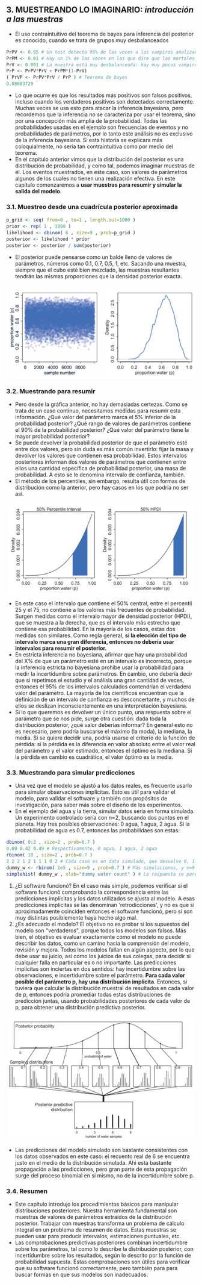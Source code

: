 ## 3. MUESTREANDO LO IMAGINARIO: *introducción a las muestras*

* El uso contraintuitivo del teorema de bayes para inferencia del posterior es conocido, cuando se trata de grupos muy desbalanceados
``` r
PrPV <- 0.95 # Un test detecta 95% de las veces a los vampiros analizando la sangre
PrPM <- 0.01 # Hay un 1% de las veces en las que dice que los mortales son vampiros, errando el diagnóstico
PrV <- 0.001 # La muestra está muy desbalanceada: hay muy pocos vampiros
PrP <- PrPV*PrV + PrPM*(1-PrV)
( PrVP <- PrPV*PrV / PrP ) # Teorema de bayes
0.08683729
```
* Lo que ocurre es que los resultados más positivos son falsos positivos, incluso cuando los verdaderos positivos son detectados correctamente. Muchas veces se usa esto para atacar la inferencia bayesiana, pero recordemos que la inferencia no se caracteriza por usar el teorema, sino por una concepción más amplia de la probabilidad. Todas las probabilidades usadas en el ejemplo son frecuencias de eventos y no probabilidades de parámetros, por lo tanto este análisis no es exclusivo de la inferencia bayesiana. Si esta historia se explicara más coloquialmente, no sería tan contraintuitiva como por medio del teorema.
* En el capítulo anterior vimos que la distribución del posterior es una distribución de probabilidad, y como tal, podemos imaginar muestras de él. Los eventos muestrados, en este caso, son valores de parámetros algunos de los cuales no tienen una realización efectiva. En este capítulo comenzaremos a **usar muestras para resumir y simular la salida del modelo**.

### 3.1. Muestreo desde una cuadrícula posterior aproximada
``` r
p_grid <- seq( from=0 , to=1 , length.out=1000 )
prior <- rep( 1 , 1000 )
likelihood <- dbinom( 6 , size=9 , prob=p_grid )
posterior <- likelihood * prior
posterior <- posterior / sum(posterior)
```
* El posterior puede pensarse como un balde lleno de valores de parámetros, números como 0.1, 0.7, 0.5, 1, etc. Sacando una muestra, siempre que el cubo esté bien mezclado, las muestras resultantes tendrán las mismas proporciones que la densidad posterior exacta.
<p align="center"> <img src="https://github.com/fedefliguer/books/blob/master/SR-images/2.3.png"> </p>

### 3.2. Muestrando para resumir
* Pero desde la gráfica anterior, no hay demasiadas certezas. Como se trata de un caso continuo, necesitamos medidas para resumir esta información. ¿Qué valor del parámetro marca el 5% inferior de la probabilidad posterior? ¿Qué rango de valores de parámetros contiene el 90% de la probabilidad posterior? ¿Qué valor del parámetro tiene la mayor probabilidad posterior?
* Se puede devolver la probabilidad posterior de que el parámetro esté entre dos valores, pero sin duda es más común invertirlo: fijar la masa y devolver los valores que contienen esa probabilidad. Estos intervalos posteriores informan dos valores de parámetros que contienen entre ellos una cantidad específica de probabilidad posterior, una masa de probabilidad. A esto se le denomina intervalo de confianza, también.
* El método de los percentiles, sin embargo, resulta útil con formas de distribución como la anterior, pero hay casos en los que podría no ser así.
<p align="center"> <img src="https://github.com/fedefliguer/books/blob/master/SR-images/2.4.png"> </p>

* En este caso el intervalo que contiene el 50% central, entre el percentil 25 y el 75, no contiene a los valores más frecuentes de probabilidad. Surgen medidas como el intervalo mayor de densidad posterior (HPDI), que se muestra a la derecha, que es el intervalo más estrecho que contiene esa probabilidad. En la mayoría de los casos, estas dos medidas son similares. Como regla general, **si la elección del tipo de intervalo marca una gran diferencia, entonces no debería usar intervalos para resumir el posterior.**
* En estricta inferencia no bayesiana, afirmar que hay una probabilidad del X% de que un parámetro esté en un intervalo es incorrecto, porque la inferencia estricta no bayesiana prohíbe usar la probabilidad para medir la incertidumbre sobre parámetros. En cambio, uno debería decir que si repetimos el estudio y el análisis una gran cantidad de veces, entonces el 95% de los intervalos calculados contendrían el verdadero valor del parámetro. La mayoría de los científicos encuentran que la definición de un intervalo de confianza es desconcertante, y muchos de ellos se deslizan inconscientemente en una interpretación bayesiana.
* Si lo que queremos es devolver un único punto, una respuesta sobre el parámetro que se nos pide, surge otra cuestión: dada toda la distribución posterior, ¿qué valor deberías informar? En general esto no es necesario, pero podría buscarse el máximo (la moda), la mediana, la media. Si se quiere decidir una, podría usarse el criterio de la función de pérdida: si la pérdida es la diferencia en valor absoluto entre el valor real del parámetro y el valor estimado, entonces el óptimo es la mediana. Si la pérdida en cambio es cuadrática, el valor óptimo es la media.

### 3.3. Muestrando para simular predicciones
* Una vez que el modelo se ajustó a los datos reales, es frecuente usarlo para simular observaciones implícitas. Esto es útil para validar el modelo, para validar el software y también con propósitos de investigación, para saber más sobre el diseño de los experimentos.
* En el ejemplo del agua y la tierra, simular datos sería en forma simulada. Un experimento controlado sería con n=2, buscando dos puntos en el planeta. Hay tres posibles observaciones: 0 agua, 1 agua, 2 agua. Si la probabilidad de agua es 0.7, entonces las probabilidaes son estas:
``` r
dbinom( 0:2 , size=2 , prob=0.7 )
0.09 0.42 0.49 # Respectivamente, 0 agua, 1 agua, 2 agua
rbinom( 10 , size=2 , prob=0.7 )
2 2 2 1 2 1 1 1 0 2 # Cada caso es un dato simulado, que devuelve 0, 1 o 2.
dummy_w <- rbinom( 1e5 , size=9 , prob=0.7 ) # Más simulaciones, y n=9 es el experimento que hemos hecho 
simplehist( dummy_w , xlab="dummy water count" ) # La respuesta se parece a lo que vimos antes
```
1. ¿El software funcionó? En el caso más simple, podemos verificar si el software funcionó comprobando la correspondencia entre las predicciones implícitas y los datos utilizados se ajusta al modelo. A esas predicciones implícitas se las denominan 'retrodicciones', y no es que si aproximadamente coinciden entonces el software funcionó, pero si son muy distintas posiblemente haya hecho algo mal.
2. ¿Es adecuado el modelo? El objetivo no es probar si los supuestos del modelo son "verdaderos", porque todos los modelos son falsos. Más bien, el objetivo es evaluar exactamente cómo el modelo no puede describir los datos, como un camino hacia la comprensión del modelo, revisión y mejora. Todos los modelos fallan en algún aspecto, por lo que debe usar su juicio, así como los juicios de sus colegas, para decidir si cualquier falla en particular es o no importante. Las predicciones implícitas son inciertas en dos sentidos: hay incertidumbre sobre las observaciones, e incertidumbre sobre el parámetro. **Para cada valor posible del parámetro p, hay una distribución implícita**. Entonces, si tuviera que calcular la distribución muestral de resultados en cada valor de p, entonces podría promediar todas estas distribuciones de predicción juntas, usando probabilidades posteriores de cada valor de p, para obtener una distribución predictiva posterior.
<p align="center"> <img src="https://github.com/fedefliguer/books/blob/master/SR-images/3.3.png"> </p>

* Las predicciones del modelo simulado son bastante consistentes con los datos observados en este caso: el recuento real de 6 se encuentra justo en el medio de la distribución simulada. Ahi esta bastante propagación a las predicciones, pero gran parte de esta propagación surge del proceso binomial en sí mismo, no de la incertidumbre sobre p.

### 3.4. Resumen
* Este capítulo introdujo los procedimientos básicos para manipular distribuciones posteriores. Nuestra herramienta fundamental son muestras de valores de parámetros extraídos de la distribución posterior. Trabajar con muestras transforma un problema de cálculo integral en un problema de resumen de datos. Estas muestras se pueden usar para producir intervalos, estimaciones puntuales, etc.
* Las comprobaciones predictivas posteriores combinan incertidumbre sobre los parámetros, tal como lo describe la distribución posterior, con incertidumbre sobre los resultados, según lo descrito por la función de probabilidad supuesta. Estas comprobaciones son útiles para verificar que su software funcionó correctamente, pero también para para buscar formas en que sus modelos son inadecuados.
